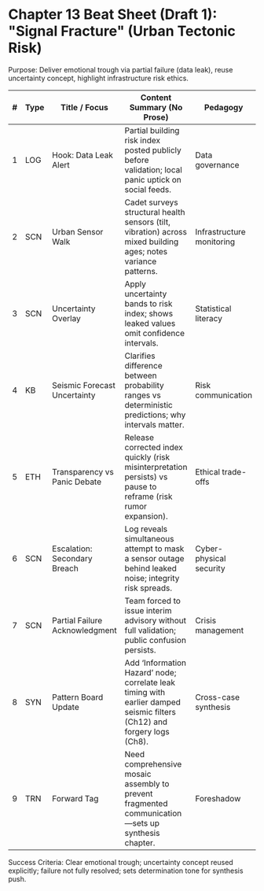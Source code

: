 # Chapter 13 Beat Sheet (Draft 1): "Signal Fracture" (Urban Tectonic Risk)
Purpose: Deliver emotional trough via partial failure (data leak), reuse uncertainty concept, highlight infrastructure risk ethics.

| # | Type | Title / Focus | Content Summary (No Prose) | Pedagogy | Output | Continuity / Notes |
|---|------|---------------|----------------------------|----------|--------|--------------------|
|1|LOG|Hook: Data Leak Alert| Partial building risk index posted publicly before validation; local panic uptick on social feeds. | Data governance | Immediate tension | Information hazard hook |
|2|SCN|Urban Sensor Walk| Cadet surveys structural health sensors (tilt, vibration) across mixed building ages; notes variance patterns. | Infrastructure monitoring | Concrete system sense | Different environment from geothermal field |
|3|SCN|Uncertainty Overlay| Apply uncertainty bands to risk index; shows leaked values omit confidence intervals. | Statistical literacy | Critical evaluation | Repetition of uncertainty pedagogy |
|4|KB|Seismic Forecast Uncertainty| Clarifies difference between probability ranges vs deterministic predictions; why intervals matter. | Risk communication | Concept reinforcement | Builds on Ch3 & Ch6 reuse plan |
|5|ETH|Transparency vs Panic Debate| Release corrected index quickly (risk misinterpretation persists) vs pause to reframe (risk rumor expansion). | Ethical trade-offs | Nuanced stance | Narrator stance summary provided |
|6|SCN|Escalation: Secondary Breach| Log reveals simultaneous attempt to mask a sensor outage behind leaked noise; integrity risk spreads. | Cyber-physical security | Heightened stakes | Elevates sabotage sophistication |
|7|SCN|Partial Failure Acknowledgment| Team forced to issue interim advisory without full validation; public confusion persists. | Crisis management | Emotional dip | Defines trough before rebound |
|8|SYN|Pattern Board Update| Add ‘Information Hazard’ node; correlate leak timing with earlier damped seismic filters (Ch12) and forgery logs (Ch8). | Cross-case synthesis | Systems integration | Preps final consolidation |
|9|TRN|Forward Tag| Need comprehensive mosaic assembly to prevent fragmented communication—sets up synthesis chapter. | Foreshadow | Determination | Bridges to Ch14 |

Success Criteria: Clear emotional trough; uncertainty concept reused explicitly; failure not fully resolved; sets determination tone for synthesis push.

